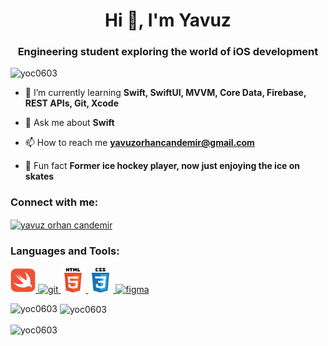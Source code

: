 <h1 align="center">Hi 👋, I'm Yavuz</h1>
<h3 align="center">Engineering student exploring the world of iOS development</h3>

<p align="left"> <img src="https://komarev.com/ghpvc/?username=yoc0603&label=Profile%20views&color=0e75b6&style=flat" alt="yoc0603" /> </p>

- 🔭 I’m currently learning **Swift, SwiftUI, MVVM, Core Data, Firebase, REST APIs, Git, Xcode**

- 💬 Ask me about **Swift**

- 📫 How to reach me **yavuzorhancandemir@gmail.com**

- 🏒 Fun fact **Former ice hockey player, now just enjoying the ice on skates**

<h3 align="left">Connect with me:</h3>
<p align="left">
<a href="https://linkedin.com/in/yavuz orhan candemir" target="blank"><img align="center" src="https://raw.githubusercontent.com/rahuldkjain/github-profile-readme-generator/master/src/images/icons/Social/linked-in-alt.svg" alt="yavuz orhan candemir" height="30" width="40" /></a>
</p>

<h3 align="left">Languages and Tools:</h3>
<p align="left">
  <a href="https://developer.apple.com/swift/" target="_blank" rel="noreferrer">
    <img src="https://raw.githubusercontent.com/devicons/devicon/master/icons/swift/swift-original.svg" alt="swift" width="40" height="40"/>
  </a>
  <a href="https://git-scm.com/" target="_blank" rel="noreferrer">
    <img src="https://www.vectorlogo.zone/logos/git-scm/git-scm-icon.svg" alt="git" width="40" height="40"/>
  </a>
  <a href="https://www.w3.org/html/" target="_blank" rel="noreferrer">
    <img src="https://raw.githubusercontent.com/devicons/devicon/master/icons/html5/html5-original-wordmark.svg" alt="html5" width="40" height="40"/>
  </a>
  <a href="https://www.w3schools.com/css/" target="_blank" rel="noreferrer">
    <img src="https://raw.githubusercontent.com/devicons/devicon/master/icons/css3/css3-original-wordmark.svg" alt="css3" width="40" height="40"/>
  </a>
  <a href="https://www.figma.com/" target="_blank" rel="noreferrer">
    <img src="https://www.vectorlogo.zone/logos/figma/figma-icon.svg" alt="figma" width="40" height="40"/>
  </a>
</p>


<p><img align="left" src="https://github-readme-stats.vercel.app/api/top-langs?username=yoc0603&show_icons=true&locale=en&layout=compact" alt="yoc0603" /></p>

<p>&nbsp;<img align="center" src="https://github-readme-stats.vercel.app/api?username=yoc0603&show_icons=true&locale=en" alt="yoc0603" /></p>

<p><img align="center" src="https://github-readme-streak-stats.herokuapp.com/?user=yoc0603&" alt="yoc0603" /></p>
